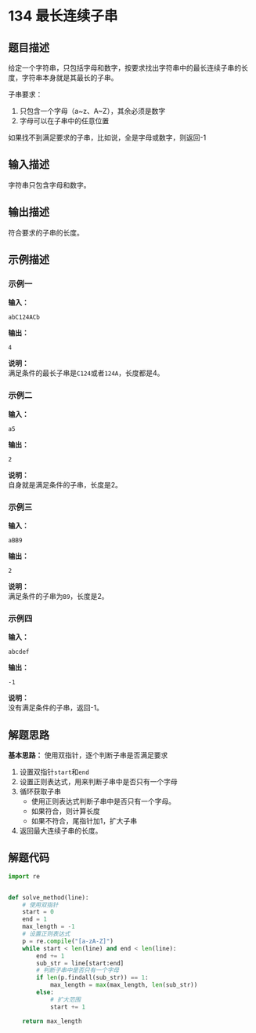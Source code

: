 # 134 最长连续子串

## 题目描述

给定一个字符串，只包括字母和数字，按要求找出字符串中的最长连续子串的长度，字符串本身就是其最长的子串。

子串要求：
1. 只包含一个字母（a\~z、A\~Z），其余必须是数字
2. 字母可以在子串中的任意位置

如果找不到满足要求的子串，比如说，全是字母或数字，则返回-1

## 输入描述

字符串只包含字母和数字。

## 输出描述

符合要求的子串的长度。

## 示例描述

### 示例一

**输入：**
```text
abC124ACb
```

**输出：**
```text
4
```

**说明：**  
满足条件的最长子串是`C124`或者`124A`，长度都是4。

### 示例二

**输入：**
```text
a5
```

**输出：**
```text
2
```

**说明：**  
自身就是满足条件的子串，长度是2。

### 示例三

**输入：**
```text
aBB9
```

**输出：**
```text
2
```

**说明：**  
满足条件的子串为`B9`，长度是2。

### 示例四

**输入：**
```text
abcdef
```

**输出：**
```text
-1
```

**说明：**  
没有满足条件的子串，返回-1。

## 解题思路

**基本思路：** 使用双指针，逐个判断子串是否满足要求
1. 设置双指针`start`和`end`
2. 设置正则表达式，用来判断子串中是否只有一个字母
3. 循环获取子串
    - 使用正则表达式判断子串中是否只有一个字母。
    - 如果符合，则计算长度
    - 如果不符合，尾指针加1，扩大子串
4. 返回最大连续子串的长度。

## 解题代码

```python
import re


def solve_method(line):
    # 使用双指针
    start = 0
    end = 1
    max_length = -1
    # 设置正则表达式
    p = re.compile("[a-zA-Z]")
    while start < len(line) and end < len(line):
        end += 1
        sub_str = line[start:end]
        # 判断子串中是否只有一个字母
        if len(p.findall(sub_str)) == 1:
            max_length = max(max_length, len(sub_str))
        else:
            # 扩大范围
            start += 1

    return max_length
```